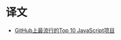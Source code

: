 # 译文

 - [GitHub上最流行的Top 10 JavaScript项目](https://github.com/Rachel-chen/Rachel-chen.github.io/issues/2)
